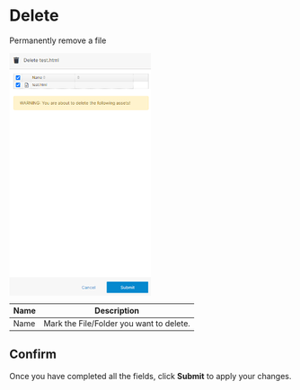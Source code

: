 # Delete

Permanently remove a file

<img src="../../../../images/delete-file.png" alt="html files" style="width: 50%; display: block"></a>

**Name** | **Description**
:--- | ---
Name | Mark the File/Folder you want to delete.

## Confirm

Once you have completed all the fields, click **Submit** to apply your changes.